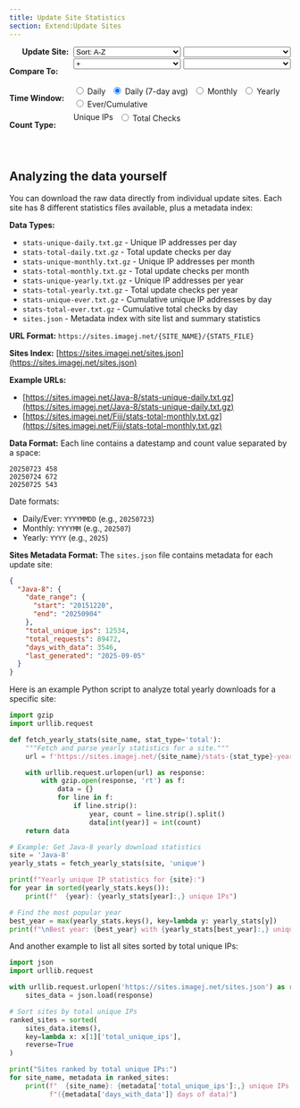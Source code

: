 ```yaml
---
title: Update Site Statistics
section: Extend:Update Sites
---
```


<style>
#controls {
  margin: 0 auto;
  padding-bottom: 2em;
  width: fit-content;
}
#controls .grid {
  display: grid;
  grid-template-columns: 8em 1fr;
  gap: 0.2em 0.2em;
  align-items: start;
}
#controls .grid label.heading {
  font-weight: bold;
  text-align: right;
}
#controls .grid div.widgets {
  display: flex;
  gap: 0.3em;
  flex-wrap: wrap;
  width: 100%;
}
#controls .grid div.widgets select {
  flex: 1;
}
#controls label, #controls select {
  padding-right: 0.4em;
}
#loading {
  display: none;
  font-style: italic;
  color: #666;
  text-align: center;
  margin-top: 15px;
}
.error {
  color: #d32f2f;
  font-weight: bold;
  padding: 20px;
  text-align: center;
}
</style>

<div id="controls">
<div class="grid">
  <label class="heading">Update Site:</label>
  <div class="widgets">
    <select id="sort" onchange="updateSiteList()" title="Order of update sites in the neighboring dropdown list boxes">
      <option value="alpha">Sort: A-Z</option>
      <option value="ips">Sort: Most Used</option>
      <option value="date">Sort: Newest</option>
    </select>
    <select id="site" onchange="updateChart()" title="Update site to visualize"></select>
  </div>

  <label class="heading">Compare To:</label>
  <div class="widgets">
    <select id="op" onchange="updateCompareMode(); updateChart()" title="Comparison operation: + (sum both sites), / (ratio of first ÷ second), % (first as percentage of total)">
      <option value=""></option>
      <option value="+" selected>+</option>
      <option value="/">/</option>
      <option value="%">%</option>
    </select>
    <select id="site2" onchange="updateChart()" title="Second update site, for comparison"></select>
  </div>

  <label class="heading">Time Window:</label>
  <div class="widgets">
    <label title="Data aggregated per day (USA Central time zone), with no smoothing."><input type="radio" id="time-daily" name="timeWindow" value="daily" onchange="updateChart()"> Daily</label>
    <label title="Daily data smoothed with 7-day rolling average. Eliminates weekend/weekday noise since fewer people use Fiji on weekends. Recommended for cleaner trend visualization."><input type="radio" id="time-daily-avg" name="timeWindow" value="daily-avg" checked onchange="updateChart()"> Daily (7-day avg)</label>
    <label title="Data aggregated per month, with no smoothing."><input type="radio" id="time-monthly" name="timeWindow" value="monthly" onchange="updateChart()"> Monthly</label>
    <label title="Data aggregated per year, with no smoothing."><input type="radio" id="time-yearly" name="timeWindow" value="yearly" onchange="updateChart()"> Yearly</label>
    <label title="Running total over time. For Unique IPs: cumulative count of all IPs ever seen. For Total Checks: running sum of all checks since the update site was created."><input type="radio" id="time-ever" name="timeWindow" value="ever" onchange="updateChart()"> Ever/Cumulative</label>
  </div>

  <label class="heading">Count Type:</label>
  <div class="widgets">
    <label title="Number of distinct IP addresses seen during the chosen window of time.

Note:
* Multiple users at one organization may share the same public IP due to NAT.
* Many wireless users may have different IPs daily due to DHCP.
* Therefore, this value should not be construed as an accurate unique user count."><input type="radio" id="count-unique" name="countType" value="unique" checked onchange="updateChart()"> Unique IPs</label>
    <label title="Total update checks performed, regardless of IP address. Each time the Updater checks for updates (not downloads), it's counted. For most users, this check happens once daily when launching Fiji the first time within a 24-hour period."><input type="radio" id="count-total" name="countType" value="total" onchange="updateChart()"> Total Checks</label>
  </div>
</div>

<div id="loading">Loading data...</div>
</div>

<div id="stats-chart" style="width: 100%"></div>

<script src="https://cdn.jsdelivr.net/npm/pako@2.1.0/dist/pako.min.js"></script>
<script type="text/javascript">
  // Data cache to avoid refetching
  window.statsCache = {};

  // Available sites - will be populated from initial discovery
  window.availableSites = [];

  function getSelectedValues() {
    const site = document.getElementById('site').value;
    const op = document.getElementById('op').value;
    const site2 = document.getElementById('site2').value;
    const timeWindow = document.querySelector('input[name="timeWindow"]:checked').value;
    const countType = document.querySelector('input[name="countType"]:checked').value;

    return { site, op, site2, timeWindow, countType };
  }

  function updateSiteList() {
    const sortMode = document.getElementById('sort').value;
    const siteSelect = document.getElementById('site');
    const site2Select = document.getElementById('site2');

    // Remember current selections
    const currentSite = siteSelect.value;
    const currentSite2 = site2Select.value;

    // Sort sites according to selected mode
    let sortedSites = [...window.availableSites];

    switch (sortMode) {
      case 'alpha':
        sortedSites.sort();
        break;
      case 'ips':
        sortedSites.sort((a, b) => {
          const ipsA = window.sitesMetadata[a]?.total_unique_ips || 0;
          const ipsB = window.sitesMetadata[b]?.total_unique_ips || 0;
          return ipsB - ipsA; // Descending
        });
        break;
      case 'date':
        sortedSites.sort((a, b) => {
          const dateA = window.sitesMetadata[a]?.date_range?.start || '00000000';
          const dateB = window.sitesMetadata[b]?.date_range?.start || '00000000';
          return dateB.localeCompare(dateA); // Newest first
        });
        break;
    }

    // Clear and repopulate dropdowns
    siteSelect.innerHTML = '';
    site2Select.innerHTML = '';

    for (const siteName of sortedSites) {
      const siteOption = new Option();
      const site2Option = new Option();
      siteOption.value = site2Option.value = siteName;

      // Add metadata to option text if available
      const metadata = window.sitesMetadata[siteName];
      if (metadata && metadata.total_unique_ips) {
        siteOption.innerHTML = site2Option.innerHTML =
          `${siteName} (${metadata.total_unique_ips.toLocaleString()})`;
      } else {
        siteOption.innerHTML = site2Option.innerHTML = siteName;
      }

      siteSelect.appendChild(siteOption);
      site2Select.appendChild(site2Option);
    }

    // Restore selections if possible
    if (sortedSites.includes(currentSite)) {
      siteSelect.value = currentSite;
    } else if (sortedSites.length > 0) {
      siteSelect.selectedIndex = 0;
    }

    if (sortedSites.includes(currentSite2)) {
      site2Select.value = currentSite2;
    } else if (sortedSites.includes('Java-8')) {
      site2Select.value = 'Java-8';
    } else if (sortedSites.length > 1) {
      site2Select.selectedIndex = 1;
    }

    // Update chart with new selection
    updateChart();
  }

  function updateCompareMode() {
    const op = document.getElementById('op').value;
    const site2Select = document.getElementById('site2');

    if (op === '') {
      // Single site mode
      site2Select.disabled = true;
      site2Select.style.opacity = '0.5';
    } else {
      // Comparison mode
      site2Select.disabled = false;
      site2Select.style.opacity = '1';
    }
  }

  function buildStatsUrl(site, timeWindow, countType) {
    // Map daily-avg to daily for URL
    const urlTimeWindow = timeWindow === 'daily-avg' ? 'daily' : timeWindow;
    const filename = `stats-${countType}-${urlTimeWindow}.txt.gz`;
    return `https://sites.imagej.net/${site}/${filename}`;
  }

  function getCacheKey(site, timeWindow, countType) {
    return `${site}-${timeWindow}-${countType}`;
  }

  function parseDate(dateStr, timeWindow) {
    if (timeWindow === 'daily' || timeWindow === 'daily-avg' || timeWindow === 'ever') {
      // YYYYMMDD format
      const year = parseInt(dateStr.substring(0, 4));
      const month = parseInt(dateStr.substring(4, 6)) - 1; // JS months are 0-based
      const day = parseInt(dateStr.substring(6, 8));
      return new Date(year, month, day);
    } else if (timeWindow === 'monthly') {
      // YYYYMM format
      const year = parseInt(dateStr.substring(0, 4));
      const month = parseInt(dateStr.substring(4, 6)) - 1;
      return new Date(year, month, 1);
    } else if (timeWindow === 'yearly') {
      // YYYY format
      const year = parseInt(dateStr);
      return new Date(year, 0, 1);
    }
  }

  function fillDateGaps(data, timeWindow) {
    if (!data || data.length === 0) return data;

    // Sort data by date
    data.sort((a, b) => a[0] - b[0]);

    const filled = [];
    const startDate = new Date(data[0][0]);
    const endDate = new Date(data[data.length - 1][0]);

    // Create a map for quick lookup
    const dataMap = new Map();
    for (const [date, value] of data) {
      dataMap.set(date.getTime(), value);
    }

    let current = new Date(startDate);
    let lastCumulativeValue = 0;

    while (current <= endDate) {
      const currentTime = current.getTime();

      if (dataMap.has(currentTime)) {
        const value = dataMap.get(currentTime);
        filled.push([new Date(current), value]);
        if (timeWindow === 'ever') {
          lastCumulativeValue = value;
        }
      } else {
        // Fill gap
        if (timeWindow === 'ever') {
          // For cumulative data, use the last known value
          filled.push([new Date(current), lastCumulativeValue]);
        } else {
          // For other data types, use 0
          filled.push([new Date(current), 0]);
        }
      }

      // Increment current date based on time window
      if (timeWindow === 'daily' || timeWindow === 'daily-avg' || timeWindow === 'ever') {
        current.setDate(current.getDate() + 1);
      } else if (timeWindow === 'monthly') {
        current.setMonth(current.getMonth() + 1);
      } else if (timeWindow === 'yearly') {
        current.setFullYear(current.getFullYear() + 1);
      }
    }

    return filled;
  }

  function combineForStackedChart(data1, data2) {
    if (!data1 || !data2) return data1 || data2 || [];

    // Create maps for efficient lookup
    const map1 = new Map(data1.map(([date, value]) => [date.getTime(), value]));
    const map2 = new Map(data2.map(([date, value]) => [date.getTime(), value]));

    // Get all unique dates from both datasets
    const allDates = new Set([...map1.keys(), ...map2.keys()]);
    const result = [];

    for (const dateKey of Array.from(allDates).sort()) {
      const date = new Date(dateKey);
      const val1 = map1.get(dateKey) || 0;
      const val2 = map2.get(dateKey) || 0;

      // Format: [date, site1_value, site2_value]
      result.push([date, val1, val2]);
    }

    return result;
  }

  function combineDataSets(data1, data2, operation) {
    if (!data1 || !data2) return data1 || data2 || [];

    // Create maps for efficient lookup
    const map1 = new Map(data1.map(([date, value]) => [date.getTime(), value]));
    const map2 = new Map(data2.map(([date, value]) => [date.getTime(), value]));

    // Get all unique dates from both datasets
    const allDates = new Set([...map1.keys(), ...map2.keys()]);
    const result = [];

    for (const dateKey of Array.from(allDates).sort()) {
      const date = new Date(dateKey);
      const val1 = map1.get(dateKey) || 0;
      const val2 = map2.get(dateKey) || 0;

      let combinedValue;
      switch (operation) {
        case '/':
          combinedValue = val2 === 0 ? 0 : val1 / val2;
          break;
        case '%':
          combinedValue = (val1 + val2) === 0 ? 0 : (val1 / (val1 + val2)) * 100;
          break;
        default:
          combinedValue = val1;
      }

      result.push([date, combinedValue]);
    }

    return result;
  }

  async function fetchStatsData(site, timeWindow, countType) {
    const cacheKey = getCacheKey(site, timeWindow, countType);

    if (window.statsCache[cacheKey]) {
      return window.statsCache[cacheKey];
    }

    const url = buildStatsUrl(site, timeWindow, countType);

    try {
      const response = await fetch(url);
      if (!response.ok) {
        throw new Error(`HTTP ${response.status}: ${response.statusText}`);
      }

      // Handle pre-compressed .gz files (browser won't auto-decompress these)
      const arrayBuffer = await response.arrayBuffer();
      const decompressed = pako.inflate(new Uint8Array(arrayBuffer), { to: 'string' });
      const text = decompressed;
      const lines = text.trim().split('\n');
      const data = [];

      for (const line of lines) {
        if (line.trim()) {
          const parts = line.trim().split(/\s+/);
          if (parts.length >= 2) {
            const dateStr = parts[0];
            const countStr = parts[1];
            const date = parseDate(dateStr, timeWindow);
            const count = parseInt(countStr);
            if (!isNaN(count) && date instanceof Date && !isNaN(date.getTime())) {
              data.push([date, count]);
            }
          }
        }
      }

      // Cache the parsed data
      window.statsCache[cacheKey] = data;
      return data;

    } catch (error) {
      console.error(`Failed to fetch stats for ${site} (${timeWindow}/${countType}):`, error);
      throw error;
    }
  }

  async function updateChart() {
    const { site, op, site2, timeWindow, countType } = getSelectedValues();

    if (!site) return;

    // Show loading indicator
    document.getElementById('loading').style.display = 'block';

    try {
      // Fetch data for primary site
      const rawData1 = await fetchStatsData(site, timeWindow, countType);
      let data = fillDateGaps(rawData1, timeWindow);
      let chartTitle = site;
      let yLabel = `${countType === 'unique' ? 'Unique IP Addresses' : 'Total Update Checks'}`;

      // Determine display time window for title
      const displayTimeWindow = timeWindow === 'daily-avg' ?
        'Daily (7-day avg)' :
        timeWindow.charAt(0).toUpperCase() + timeWindow.slice(1);

      // Configuration for chart
      let chartConfig = {
        rollPeriod: timeWindow === 'daily-avg' ? 7 : 1,
        labels: ['Date', `${countType === 'unique' ? 'Unique IPs' : 'Total Checks'}`],
        ylabel: yLabel,
        title: `${chartTitle} - ${displayTimeWindow} ${countType === 'unique' ? 'Unique' : 'Total'} Statistics`
      };

      // Set X-axis formatting based on time window
      if (timeWindow === 'yearly') {
        chartConfig.axes = {
          x: {
            axisLabelFormatter: function(d) {
              return d.getFullYear().toString();
            },
            ticker: function(a, b, pixels, opts, dygraph, vals) {
              // Generate yearly ticks
              const startYear = new Date(a).getFullYear();
              const endYear = new Date(b).getFullYear();
              const ticks = [];
              for (let year = startYear; year <= endYear; year++) {
                ticks.push({v: new Date(year, 0, 1).getTime(), label: year.toString()});
              }
              return ticks;
            }
          }
        };
      } else if (timeWindow === 'monthly') {
        chartConfig.axes = {
          x: {
            axisLabelFormatter: function(d) {
              return d.getFullYear() + '-' + String(d.getMonth() + 1).padStart(2, '0');
            }
          }
        };
      }

      // If comparison mode is enabled and site2 is selected
      if (op && site2 && site2 !== site) {
        const rawData2 = await fetchStatsData(site2, timeWindow, countType);
        const filledData2 = fillDateGaps(rawData2, timeWindow);

        if (op === '+') {
          // For sum, create stacked chart with both series
          data = combineForStackedChart(data, filledData2);
          chartTitle = `${site} + ${site2}`;
          chartConfig.labels = ['Date', site, site2];
          chartConfig.stackedGraph = true;
          chartConfig.fillGraph = true;
          chartConfig.colors = ['#1f77b4', '#ff7f0e'];
        } else {
          // For other operations, combine into single series
          data = combineDataSets(data, filledData2, op);
          switch (op) {
            case '/':
              chartTitle = `${site} / ${site2}`;
              yLabel = `Ratio (${site}/${site2})`;
              break;
            case '%':
              chartTitle = `${site} as % of (${site} + ${site2})`;
              yLabel = `Percentage (%)`;
              break;
          }
        }

        chartConfig.title = `${chartTitle} - ${displayTimeWindow} ${countType === 'unique' ? 'Unique' : 'Total'} Statistics`;
        chartConfig.ylabel = yLabel;
      }

      new Dygraph(document.getElementById("stats-chart"), data, chartConfig);

    } catch (error) {
      document.getElementById("stats-chart").innerHTML =
        `<div class="error">
          <p>Error loading data: ${error.message}</p>
        </div>`;
    } finally {
      // Hide loading indicator
      document.getElementById('loading').style.display = 'none';
    }
  }

  // Initialize the page
  async function initializePage() {
    try {
      // Fetch site list and metadata from sites.json
      const response = await fetch('https://sites.imagej.net/sites.json');
      if (!response.ok) {
        throw new Error(`Failed to fetch sites list: ${response.status} ${response.statusText}`);
      }

      const sitesData = await response.json();
      window.sitesMetadata = sitesData;

      // Extract site names (will be sorted by updateSiteList)
      window.availableSites = Object.keys(sitesData);

      // Set default selections
      const siteSelect = document.getElementById('site');
      const site2Select = document.getElementById('site2');

      // Populate and sort site lists
      updateSiteList();

      // Set initial selections after population
      if (window.availableSites.includes('Fiji')) {
        siteSelect.value = 'Fiji';
      }
      if (window.availableSites.includes('Java-8')) {
        site2Select.value = 'Java-8';
      }

      // Initialize compare mode state and chart
      updateCompareMode();
      updateChart();

    } catch (error) {
      console.error('Failed to initialize page:', error);
      // Fallback to hardcoded list if sites.json fails
      window.availableSites = ['Java-8', 'Fiji'];
      window.sitesMetadata = {}; // Empty metadata for fallback

      const siteSelect = document.getElementById('site');
      const site2Select = document.getElementById('site2');

      updateSiteList();

      // Set fallback selections
      if (window.availableSites.includes('Fiji')) {
        siteSelect.value = 'Fiji';
      }
      if (window.availableSites.includes('Java-8')) {
        site2Select.value = 'Java-8';
      }

      updateCompareMode();
      updateChart();
    }
  }

  // Initialize when page loads
  document.addEventListener('DOMContentLoaded', initializePage);

  // Also initialize immediately in case DOMContentLoaded already fired
  if (document.readyState === 'loading') {
    // Still loading, wait for DOMContentLoaded
  } else {
    // Already loaded
    initializePage();
  }
</script>

## Analyzing the data yourself

You can download the raw data directly from individual update sites. Each site has 8 different statistics files available, plus a metadata index:

**Data Types:**
- `stats-unique-daily.txt.gz` - Unique IP addresses per day
- `stats-total-daily.txt.gz` - Total update checks per day
- `stats-unique-monthly.txt.gz` - Unique IP addresses per month
- `stats-total-monthly.txt.gz` - Total update checks per month
- `stats-unique-yearly.txt.gz` - Unique IP addresses per year
- `stats-total-yearly.txt.gz` - Total update checks per year
- `stats-unique-ever.txt.gz` - Cumulative unique IP addresses by day
- `stats-total-ever.txt.gz` - Cumulative total checks by day
- `sites.json` - Metadata index with site list and summary statistics

**URL Format:** `https://sites.imagej.net/{SITE_NAME}/{STATS_FILE}`

**Sites Index:** [https://sites.imagej.net/sites.json](https://sites.imagej.net/sites.json)

**Example URLs:**
- [https://sites.imagej.net/Java-8/stats-unique-daily.txt.gz](https://sites.imagej.net/Java-8/stats-unique-daily.txt.gz)
- [https://sites.imagej.net/Fiji/stats-total-monthly.txt.gz](https://sites.imagej.net/Fiji/stats-total-monthly.txt.gz)

**Data Format:** Each line contains a datestamp and count value separated by a space:
```
20250723 458
20250724 672
20250725 543
```

Date formats:
- Daily/Ever: `YYYYMMDD` (e.g., `20250723`)
- Monthly: `YYYYMM` (e.g., `202507`)
- Yearly: `YYYY` (e.g., `2025`)

**Sites Metadata Format:**
The `sites.json` file contains metadata for each update site:
```json
{
  "Java-8": {
    "date_range": {
      "start": "20151220",
      "end": "20250904"
    },
    "total_unique_ips": 12534,
    "total_requests": 89472,
    "days_with_data": 3546,
    "last_generated": "2025-09-05"
  }
}
```

Here is an example Python script to analyze total yearly downloads for a specific site:

```python
import gzip
import urllib.request

def fetch_yearly_stats(site_name, stat_type='total'):
    """Fetch and parse yearly statistics for a site."""
    url = f'https://sites.imagej.net/{site_name}/stats-{stat_type}-yearly.txt.gz'

    with urllib.request.urlopen(url) as response:
        with gzip.open(response, 'rt') as f:
            data = {}
            for line in f:
                if line.strip():
                    year, count = line.strip().split()
                    data[int(year)] = int(count)
    return data

# Example: Get Java-8 yearly download statistics
site = 'Java-8'
yearly_stats = fetch_yearly_stats(site, 'unique')

print(f"Yearly unique IP statistics for {site}:")
for year in sorted(yearly_stats.keys()):
    print(f"  {year}: {yearly_stats[year]:,} unique IPs")

# Find the most popular year
best_year = max(yearly_stats.keys(), key=lambda y: yearly_stats[y])
print(f"\nBest year: {best_year} with {yearly_stats[best_year]:,} unique IPs")
```

And another example to list all sites sorted by total unique IPs:
```python
import json
import urllib.request

with urllib.request.urlopen('https://sites.imagej.net/sites.json') as response:
    sites_data = json.load(response)

# Sort sites by total unique IPs
ranked_sites = sorted(
    sites_data.items(),
    key=lambda x: x[1]['total_unique_ips'],
    reverse=True
)

print("Sites ranked by total unique IPs:")
for site_name, metadata in ranked_sites:
    print(f"  {site_name}: {metadata['total_unique_ips']:,} unique IPs "
          f"({metadata['days_with_data']} days of data)")
```
